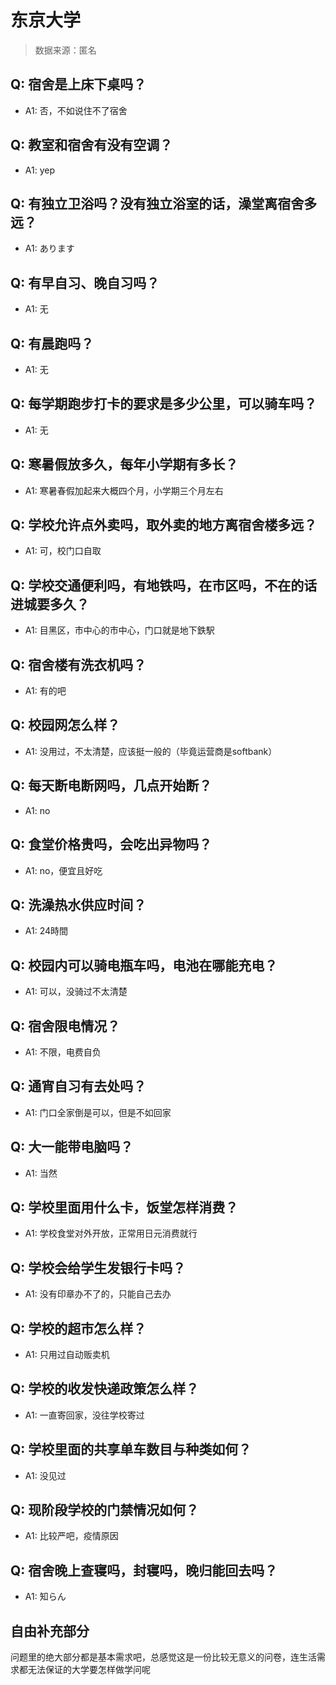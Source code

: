 # 东京大学

> 数据来源：匿名

## Q: 宿舍是上床下桌吗？

- A1: 否，不如说住不了宿舍

## Q: 教室和宿舍有没有空调？

- A1: yep

## Q: 有独立卫浴吗？没有独立浴室的话，澡堂离宿舍多远？

- A1: あります

## Q: 有早自习、晚自习吗？

- A1: 无

## Q: 有晨跑吗？

- A1: 无

## Q: 每学期跑步打卡的要求是多少公里，可以骑车吗？

- A1: 无

## Q: 寒暑假放多久，每年小学期有多长？

- A1: 寒暑春假加起来大概四个月，小学期三个月左右

## Q: 学校允许点外卖吗，取外卖的地方离宿舍楼多远？

- A1: 可，校门口自取

## Q: 学校交通便利吗，有地铁吗，在市区吗，不在的话进城要多久？

- A1: 目黑区，市中心的市中心，门口就是地下鉄駅

## Q: 宿舍楼有洗衣机吗？

- A1: 有的吧

## Q: 校园网怎么样？

- A1: 没用过，不太清楚，应该挺一般的（毕竟运营商是softbank）

## Q: 每天断电断网吗，几点开始断？

- A1: no

## Q: 食堂价格贵吗，会吃出异物吗？

- A1: no，便宜且好吃

## Q: 洗澡热水供应时间？

- A1: 24時間

## Q: 校园内可以骑电瓶车吗，电池在哪能充电？

- A1: 可以，没骑过不太清楚

## Q: 宿舍限电情况？

- A1: 不限，电费自负

## Q: 通宵自习有去处吗？

- A1: 门口全家倒是可以，但是不如回家

## Q: 大一能带电脑吗？

- A1: 当然

## Q: 学校里面用什么卡，饭堂怎样消费？

- A1: 学校食堂对外开放，正常用日元消费就行

## Q: 学校会给学生发银行卡吗？

- A1: 没有印章办不了的，只能自己去办

## Q: 学校的超市怎么样？

- A1: 只用过自动贩卖机

## Q: 学校的收发快递政策怎么样？

- A1: 一直寄回家，没往学校寄过

## Q: 学校里面的共享单车数目与种类如何？

- A1: 没见过

## Q: 现阶段学校的门禁情况如何？

- A1: 比较严吧，疫情原因

## Q: 宿舍晚上查寝吗，封寝吗，晚归能回去吗？

- A1: 知らん

## 自由补充部分

问题里的绝大部分都是基本需求吧，总感觉这是一份比较无意义的问卷，连生活需求都无法保证的大学要怎样做学问呢